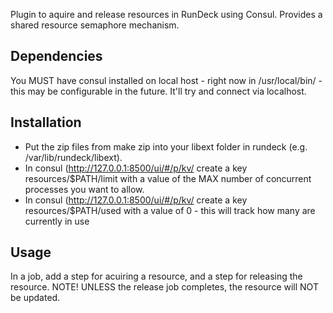 Plugin to aquire and release resources in RunDeck using Consul.  Provides a shared resource semaphore mechanism.  

Dependencies
------------
You MUST have consul installed on local host - right now in /usr/local/bin/ - this may be configurable in the future.  It'll try and connect via localhost.  

Installation
------------
* Put the zip files from make zip into your libext folder in rundeck (e.g. /var/lib/rundeck/libext).  
* In consul (http://127.0.0.1:8500/ui/#/p/kv/ create a key resources/$PATH/limit with a value of the MAX number of concurrent processes you want to allow.
* In consul (http://127.0.0.1:8500/ui/#/p/kv/ create a key resources/$PATH/used with a value of 0 - this will track how many are currently in use


Usage
-----
In a job, add a step for acuiring a resource, and a step for releasing the resource.  NOTE!  UNLESS the release job completes, the resource will NOT be updated.


